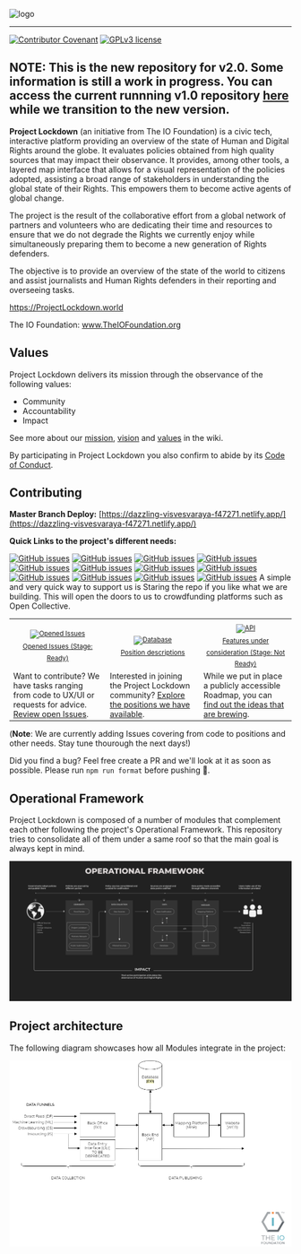 <a id="top"></a>
![logo](https://user-images.githubusercontent.com/9198668/85232285-68543380-b430-11ea-8353-1aafb79baf78.png)

<!-- HACKTOBERFEST LOGO -->

<!-- ![screenshot](https://user-images.githubusercontent.com/9198668/94893112-f96b8980-04b8-11eb-984f-ad13b882a35a.png) -->


---

[![Contributor Covenant](https://img.shields.io/badge/Contributor%20Covenant-v2.0%20adopted-ff69b4.svg)](https://github.com/TheIOFoundation/ProjectLockdown/wiki/Code-of-Conduct)
[![GPLv3 license](https://img.shields.io/badge/License-GPLv3-blue.svg)](https://github.com/TheIOFoundation/ProjectLockdown/blob/master/LICENSE)

## NOTE: This is the new repository for v2.0. Some information is still a work in progress. You can access the current runnning v1.0 repository <a href="https://github.com/Code-for-All/lockdown/">here</a> while we transition to the new version.

**Project Lockdown** (an initiative from The IO Foundation) is a civic tech, interactive platform providing an overview of the state of Human and Digital Rights around the globe. It evaluates policies obtained from high quality sources that may impact their observance. It provides, among other tools, a layered map interface that allows for a visual representation of the policies adopted, assisting a broad range of stakeholders in understanding the global state of their Rights. This empowers them to become active agents of global change.

The project is the result of the collaborative effort from a global network of partners and volunteers who are dedicating their time and resources to ensure that we do not degrade the Rights we currently enjoy while simultaneously preparing them to become a new generation of Rights defenders.

The objective is to provide an overview of the state of the world to citizens and assist journalists and Human Rights defenders in their reporting and overseeing tasks.

https://ProjectLockdown.world

The IO Foundation: www.TheIOFoundation.org

## Values

Project Lockdown delivers its mission through the observance of the following values:

- Community
- Accountability
- Impact

See more about our [mission](https://github.com/TheIOFoundation/ProjectLockdown/wiki/About/#mission), [vision](https://github.com/TheIOFoundation/ProjectLockdown/wiki/About/#vision) and [values](https://github.com/TheIOFoundation/ProjectLockdown/wiki/About/#values) in the wiki.

By participating in Project Lockdown you also confirm to abide by its [Code of Conduct](https://github.com/TheIOFoundation/ProjectLockdown/wiki/Code-of-Conduct).

## Contributing


**Master Branch Deploy:** [https://dazzling-visvesvaraya-f47271.netlify.app/](https://dazzling-visvesvaraya-f47271.netlify.app/)




**Quick Links to the project's different needs:**

[![GitHub issues](https://img.shields.io/github/issues-search/TheIOFoundation/ProjectLockdown?color=%23D44937&query=is%3Aopen+is%3Aissue+label%3A"⌨+Need%3A+Code"+label%3A"✔+Stage%3A+Ready"&label=%E2%8C%A8%20Need%3A%20Code)](https://github.com/TheIOFoundation/ProjectLockdown/issues?q=is%3Aopen+is%3Aissue+label%3A%22%E2%9C%94+Stage%3A+Ready%22+label:"%E2%8C%A8%20Need%3A%20Code") [![GitHub issues](https://img.shields.io/github/issues-search/TheIOFoundation/ProjectLockdown?color=&query=is%3Aopen+is%3Aissue+label%3A"🎨+Need%3A+Design"+label%3A"✔+Stage%3A+Ready"&label=%F0%9F%8E%A8%20Need%3A%20Design)](https://github.com/TheIOFoundation/ProjectLockdown/issues?q=is%3Aopen+is%3Aissue+label%3A%22%E2%9C%94+Stage%3A+Ready%22+label:"%F0%9F%8E%A8%20Need%3A%20Design") [![GitHub issues](https://img.shields.io/github/issues-search/TheIOFoundation/ProjectLockdown?color=%23FF8A50&query=is%3Aopen+is%3Aissue+label%3A"🖖+Need%3A+Position"+label%3A"✔+Stage%3A+Ready"&label=%F0%9F%96%96%20Need%3A%20Position)](https://github.com/TheIOFoundation/ProjectLockdown/issues?q=is%3Aopen+is%3Aissue+label%3A%22%E2%9C%94+Stage%3A+Ready%22+label:"%F0%9F%96%96%20Need%3A%20Position") [![GitHub issues](https://img.shields.io/github/issues-search/TheIOFoundation/ProjectLockdown?color=%2386D677&query=is%3Aopen+is%3Aissue+label%3A"🔋+Need%3A+Resource"+label%3A"✔+Stage%3A+Ready"&label=%F0%9F%94%8B%20Need%3A%20Resource)](https://github.com/TheIOFoundation/ProjectLockdown/issues?q=is%3Aopen+is%3Aissue+label%3A%22%E2%9C%94+Stage%3A+Ready%22+label:"%F0%9F%94%8B%20Need%3A%20Resource") [![GitHub issues](https://img.shields.io/github/issues-search/TheIOFoundation/ProjectLockdown?color=&query=is%3Aopen+is%3Aissue+label%3A"🗃+Need%3A+Procedure"+label%3A"✔+Stage%3A+Ready"&label=%F0%9F%97%83%20Need%3A%20Procedure)](https://github.com/TheIOFoundation/ProjectLockdown/issues?q=is%3Aopen+is%3Aissue+label%3A%22%E2%9C%94+Stage%3A+Ready%22+label:"%F0%9F%97%83%20Need%3A%20Procedure") [![GitHub issues](https://img.shields.io/github/issues-search/TheIOFoundation/ProjectLockdown?color=&query=is%3Aopen+is%3Aissue+label%3A"🔍+Need%3A+Research"+label%3A"✔+Stage%3A+Ready"&label=%F0%9F%94%8D%20Need%3A%20Research)](https://github.com/TheIOFoundation/ProjectLockdown/issues?q=is%3Aopen+is%3Aissue+label%3A%22%E2%9C%94+Stage%3A+Ready%22+label:"%F0%9F%94%8D%20Need%3A%20Research") [![GitHub issues](https://img.shields.io/github/issues-search/TheIOFoundation/ProjectLockdown?color=&query=is%3Aopen+is%3Aissue+label%3A"📑+Need%3A+Documentation"+label%3A"✔+Stage%3A+Ready"&label=%F0%9F%93%91%20Need%3A%20Documentation)](https://github.com/TheIOFoundation/ProjectLockdown/issues?q=is%3Aopen+is%3Aissue+label%3A%22%E2%9C%94+Stage%3A+Ready%22+label:"%F0%9F%93%91%20Need%3A%20Documentation") [![GitHub issues](https://img.shields.io/github/issues-search/TheIOFoundation/ProjectLockdown?color=%2388e6e8&query=is%3Aopen+is%3Aissue+label%3A"🔁+Need%3A+Translation"+label%3A"✔+Stage%3A+Ready"&label=%F0%9F%94%81%20Need%3A%20Translation)](https://github.com/TheIOFoundation/ProjectLockdown/issues?q=is%3Aopen+is%3Aissue+label%3A%22%E2%9C%94+Stage%3A+Ready%22+label:"%F0%9F%94%81%20Need%3A%20Translation") [![GitHub issues](https://img.shields.io/github/issues-search/TheIOFoundation/ProjectLockdown?color=%23D998FA&query=is%3Aopen+is%3Aissue+label%3A"🛠+Need%3A+Tool"+label%3A"✔+Stage%3A+Ready"&label=%F0%9F%9B%A0%20Need%3A%20Tool)](https://github.com/TheIOFoundation/ProjectLockdown/issues?q=is%3Aopen+is%3Aissue+label%3A%22%E2%9C%94+Stage%3A+Ready%22+label:"%F0%9F%9B%A0%20Need%3A%20Tool") [![GitHub issues](https://img.shields.io/github/issues-search/TheIOFoundation/ProjectLockdown?color=&query=is%3Aopen+is%3Aissue+label%3A"🎯+Need%3A+Lead"+label%3A"✔+Stage%3A+Ready"&label=%F0%9F%8E%AF%20Need%3A%20Lead)](https://github.com/TheIOFoundation/ProjectLockdown/issues?q=is%3Aopen+is%3Aissue+label%3A%22%E2%9C%94+Stage%3A+Ready%22+label:"%F0%9F%8E%AF%20Need%3A%20Lead") [![GitHub issues](https://img.shields.io/github/issues-search/TheIOFoundation/ProjectLockdown?color=%23DBCDC6&query=is%3Aopen+is%3Aissue+label%3A"💡+Need%3A+Advice"+label%3A"✔+Stage%3A+Ready"&label=%F0%9F%92%A1%20Need%3A%20Advice)](https://github.com/TheIOFoundation/ProjectLockdown/issues?q=is%3Aopen+is%3Aissue+label%3A%22%E2%9C%94+Stage%3A+Ready%22+label:"%F0%9F%92%A1%20Need%3A%20Advice") [![GitHub issues](https://img.shields.io/github/issues-search/TheIOFoundation/ProjectLockdown?color=&query=is%3Aopen+is%3Aissue+label%3A"💼+Need%3A+Service"+label%3A"✔+Stage%3A+Ready"&label=%F0%9F%92%BC%20Need%3A%20Service)](https://github.com/TheIOFoundation/ProjectLockdown/issues?q=is%3Aopen+is%3Aissue+label%3A%22%E2%9C%94+Stage%3A+Ready%22+label:"%F0%9F%92%BC%20Need%3A%20Service")
A simple and very quick way to support us is Staring the repo if you like what we are building. This will open the doors to us to crowdfunding platforms such as Open Collective.

<table xwidth="100%">
  <tr align="center">
    <td xwidth="18%"><sub><a href="https://github.com/TheIOFoundation/ProjectLockdown/issues?q=is%3Aopen+is%3Aissue+label%3A%22Stage%3A+Ready%22"><img src="https://user-images.githubusercontent.com/9198668/101088120-2558d780-35ee-11eb-8655-976efa675820.png" alt="Opened Issues" title="Opened Issues" xwidth="100" height="45" />
<br/>
Opened Issues (Stage: Ready)</a>
</td>  
    <td xwidth="18%"><sub>
      <a href="https://github.com/TheIOFoundation/ProjectLockdown/issues?q=is%3Aopen+is%3Aissue+label%3A%22Stage%3A+Ready%22+label%3A%22Need%3A+Position%22"><img src="https://user-images.githubusercontent.com/9198668/101088123-268a0480-35ee-11eb-87df-e7b06a4e1196.png" alt="Database" title="Database" xwidth="100" height="50" />
<br/>
Position descriptions</a>
</td>
    <td xwidth="18%"><sub>
      <a href="https://github.com/TheIOFoundation/ProjectLockdown/issues?q=is%3Aopen+is%3Aissue+label%3A%22Stage%3A+Not+Ready%22"><img src="https://user-images.githubusercontent.com/9198668/101088115-238f1400-35ee-11eb-9186-e7887eda1394.png" alt="API" title="API" xwidth="100" height="50" />
<br/>
Features under consideration (Stage: Not Ready)</a>
</td>
  </tr>
  <tr valign="top">
    <td>Want to contribute? We have tasks ranging from code to UX/UI or requests for advice. <a href="https://github.com/TheIOFoundation/ProjectLockdown/issues?q=is%3Aopen+is%3Aissue+label%3A%22Stage%3A+Ready%22">Review open Issues</a>.</td>
   <td>Interested in joining the Project Lockdown community? <a href="https://github.com/TheIOFoundation/ProjectLockdown/issues?q=is%3Aopen+is%3Aissue+label%3A%22Stage%3A+Ready%22+label%3A%22Need%3A+Position%22">Explore the positions we have available</a>.</td>
    <td>While we put in place a publicly accessible Roadmap, you can <a href="https://github.com/TheIOFoundation/ProjectLockdown/issues?q=is%3Aopen+is%3Aissue+label%3A%22Stage%3A+Not+Ready%22">find out the ideas that are brewing</a>.</td>

  </tr>
 </table>

(**Note**: We are currently adding Issues covering from code to positions and other needs. Stay tune thourough the next days!)

Did you find a bug? Feel free create a PR and we'll look at it as soon as possible. Please run `npm run format` before pushing 🙂.

## Operational Framework

Project Lockdown is composed of a number of modules that complement each other following the project's Operational Framework.
This repository tries to consolidate all of them under a same roof so that the main goal is always kept in mind.

<img src="https://github.com/TheIOFoundation/ProjectLockdown/blob/master/docs/General/%5BTIOF%20PLD%5D%20Comms%20%5BP%5D%20Operational%20Framework%20ENG%20v1.5.png" alt="Operational Framework" title="Operational Framework"/>

## Project architecture

The following diagram showcases how all Modules integrate in the project:

<img src="https://github.com/TheIOFoundation/ProjectLockdown/blob/master/docs/Diagrams/%5BTIOF%20PLD%5D%20Docs%20%5BP%5D%20General%20Modules%20Diagram%20ENG%20v1.0.png" alt="Project Diagram" title="Project Diagram"/>

<!--stackedit_data:
eyJoaXN0b3J5IjpbMTEzNzY0NjcwOSwtMTAwNTk4MjQ0OCw3MD
UyNTY3ODgsMTkzNzQ5MjE0NCwxNDU2OTY2NTExLDE1OTAyMjEz
NzUsLTI1MzU4NTA2MywxNTkwMjIxMzc1LC0xMzU2NTYyNjA1LD
Y5MjkyMTMyNSwtOTU3MjE0NDMwLC00NDcyOTY3MDEsLTk4MDc1
OTE4MCwxNDY2NTUzNzYxLC05MDk0NTg4NDksLTI1NTgxOTE4NC
wtOTY0OTkwMjczLDE5NTA0NDMwNjhdfQ==
-->